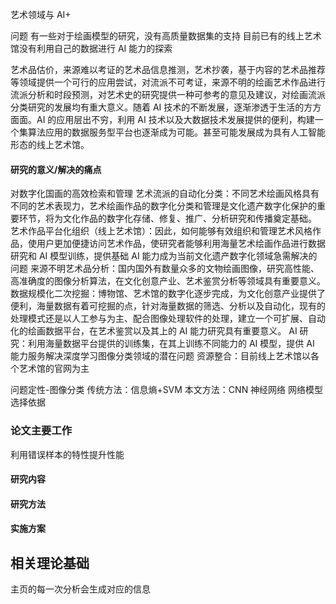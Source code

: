 艺术领域与 AI+

问题
有一些对于绘画模型的研究，没有高质量数据集的支持
目前已有的线上艺术馆没有利用自己的数据进行 AI 能力的探索

艺术品估价，来源难以考证的艺术品信息推测，艺术抄袭，基于内容的艺术品推荐等领域提供一个可行的应用尝试，对流派不可考证，来源不明的绘画艺术作品进行流派分析和时段预测，对艺术史的研究提供一种可参考的意见及建议，对绘画流派分类研究的发展均有重大意义。随着 AI 技术的不断发展，逐渐渗透于生活的方方面面。AI 的应用层出不穷，利用 AI 技术以及大数据技术发展提供的便利，构建一个集算法应用的数据服务型平台也逐渐成为可能。甚至可能发展成为具有人工智能形态的线上艺术馆。

#### 研究的意义/解决的痛点

对数字化国画的高效检索和管理
艺术流派的自动化分类：不同艺术绘画风格具有不同的艺术表现力，艺术绘画作品的数字化分类和管理是文化遗产数字化保护的重要环节，将为文化作品的数字化存储、修复、推广、分析研究和传播奠定基础。
艺术作品平台化组织（线上艺术馆）：因此，如何能够有效组织和管理艺术风格作品，使用户更加便捷访问艺术作品，使研究者能够利用海量艺术绘画作品进行数据研究和 AI 模型训练，提供基础 AI 能力成为当前文化遗产数字化领域急需解决的问题
来源不明艺术品分析：国内国外有数量众多的文物绘画图像，研究高性能、高准确度的图像分析算法，在文化创意产业、艺术鉴赏分析等领域具有重要意义。
数据规模化二次挖掘：博物馆、艺术馆的数字化逐步完成，为文化创意产业提供了便利，海量数据有着可挖掘的点，针对海量数据的筛选、分析以及自动化，现有的处理模式还是以人工参与为主、配合图像处理软件的处理，建立一个可扩展、自动化的绘画数据平台，在艺术鉴赏以及其上的 AI 能力研究具有重要意义。
AI 研究：利用海量数据平台提供的训练集，在其上训练不同能力的 AI 模型，提供 AI 能力服务解决深度学习图像分类领域的潜在问题
资源整合：目前线上艺术馆以各个艺术馆的官网为主

问题定性-图像分类
传统方法：信息熵+SVM
本文方法：CNN 神经网络
网络模型选择依据

### 论文主要工作

利用错误样本的特性提升性能

#### 研究内容

#### 研究方法

#### 实施方案

## 相关理论基础

主页的每一次分析会生成对应的信息
